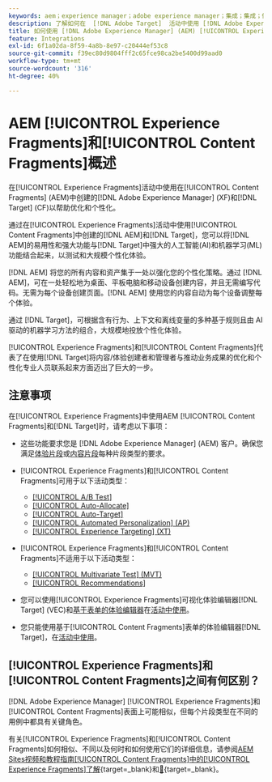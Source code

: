 ```yaml
---
keywords: aem；experience manager；adobe experience manager；集成；集成；体验片段；内容片段
description: 了解如何在  [!DNL Adobe Target]  活动中使用 [!DNL Adobe Experience Manager] 体验和内容片段。
title: 如何使用 [!DNL Adobe Experience Manager] (AEM) [!UICONTROL Experience Fragments]和[!UICONTROL Content Fragments]？
feature: Integrations
exl-id: 6f1a02da-8f59-4a8b-8e97-c20444ef53c8
source-git-commit: f39ec80d9804fff2c65fce98ca2be5400d99aad0
workflow-type: tm+mt
source-wordcount: '316'
ht-degree: 40%

---
```


# AEM [!UICONTROL Experience Fragments]和[!UICONTROL Content Fragments]概述

在[!UICONTROL Experience Fragments]活动中使用在[!UICONTROL Content Fragments] (AEM)中创建的[!DNL Adobe Experience Manager] (XF)和[!DNL Target] (CF)以帮助优化和个性化。

通过在[!UICONTROL Experience Fragments]活动中使用[!UICONTROL Content Fragments]中创建的[!DNL AEM]和[!DNL Target]，您可以将[!DNL AEM]的易用性和强大功能与[!DNL Target]中强大的人工智能(AI)和机器学习(ML)功能结合起来，以测试和大规模个性化体验。

[!DNL AEM] 将您的所有内容和资产集于一处以强化您的个性化策略。通过 [!DNL AEM]，可在一处轻松地为桌面、平板电脑和移动设备创建内容，并且无需编写代码。无需为每个设备创建页面。[!DNL AEM] 使用您的内容自动为每个设备调整每个体验。

通过 [!DNL Target]，可根据含有行为、上下文和离线变量的多种基于规则且由 AI 驱动的机器学习方法的组合，大规模地投放个性化体验。

[!UICONTROL Experience Fragments]和[!UICONTROL Content Fragments]代表了在使用[!DNL Target]将内容/体验创建者和管理者与推动业务成果的优化和个性化专业人员联系起来方面迈出了巨大的一步。

## 注意事项

在[!UICONTROL Experience Fragments]中使用AEM [!UICONTROL Content Fragments]和[!DNL Target]时，请考虑以下事项：
* 这些功能要求您是 [!DNL Adobe Experience Manager] (AEM) 客户。确保您满足[体验片段](/help/main/c-integrating-target-with-mac/aem/experience-fragments-aem.md#requirements)或[内容片段](/help/main/c-integrating-target-with-mac/aem/content-fragments-aem.md#requirements)每种片段类型的要求。
* [!UICONTROL Experience Fragments]和[!UICONTROL Content Fragments]可用于以下活动类型：

   * [[!UICONTROL A/B Test]](/help/main/c-activities/t-test-ab/test-ab.md)
   * [[!UICONTROL Auto-Allocate]](/help/main/c-activities/automated-traffic-allocation/automated-traffic-allocation.md)
   * [[!UICONTROL Auto-Target]](/help/main/c-activities/auto-target/auto-target-to-optimize.md)
   * [[!UICONTROL Automated Personalization] (AP)](/help/main/c-activities/t-automated-personalization/automated-personalization.md)
   * [[!UICONTROL Experience Targeting] (XT)](/help/main/c-activities/t-experience-target/experience-target.md)

* [!UICONTROL Experience Fragments]和[!UICONTROL Content Fragments]不适用于以下活动类型：

   * [[!UICONTROL Multivariate Test] (MVT)](/help/main/c-activities/c-multivariate-testing/multivariate-testing.md)
   * [[!UICONTROL Recommendations]](/help/main/c-recommendations/recommendations.md)

* 您可以使用[!UICONTROL Experience Fragments]可视化体验编辑器[!DNL Target] (VEC)和[基于表单的体验编辑器](/help/main/c-experiences/c-visual-experience-composer/visual-experience-composer.md)在[活动中使用](/help/main/c-experiences/form-experience-composer.md)。
* 您只能使用基于[!UICONTROL Content Fragments]表单的体验编辑器[!DNL Target]，在[活动中使用](/help/main/c-experiences/form-experience-composer.md)。

## [!UICONTROL Experience Fragments]和[!UICONTROL Content Fragments]之间有何区别？

[!DNL Adobe Experience Manager] [!UICONTROL Experience Fragments]和[!UICONTROL Content Fragments]表面上可能相似，但每个片段类型在不同的用例中都具有关键角色。

有关[!UICONTROL Experience Fragments]和[!UICONTROL Content Fragments]如何相似、不同以及何时和如何使用它们的详细信息，请参阅[AEM Sites视频和教程指南[!UICONTROL Content Fragments]中的[!UICONTROL Experience Fragments]了解](https://experienceleague.adobe.com/docs/experience-manager-learn/sites/content-fragments/understand-content-fragments-and-experience-fragments.html){target=_blank}和[&#128279;](https://experienceleague.adobe.com/docs/experience-manager-learn/sites/overview.html){target=_blank}。
